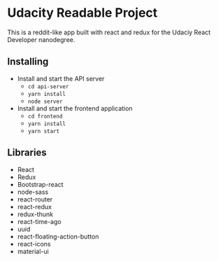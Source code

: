 # Udacity Readable Project

This is a reddit-like app built with react and redux for the Udaciy React Developer nanodegree.


## Installing

* Install and start the API server
    - `cd api-server`
    - `yarn install`
    - `node server`
* Install and start the frontend application
    - `cd frontend`
    - `yarn install`
    - `yarn start`

## Libraries

* React
* Redux
* Bootstrap-react
* node-sass
* react-router
* react-redux
* redux-thunk
* react-time-ago
* uuid
* react-floating-action-button
* react-icons
* material-ui
